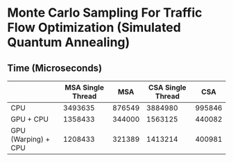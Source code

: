 # Monte Carlo Sampling For Traffic Flow Optimization (Simulated Quantum Annealing)

## Time (Microseconds)
|               | MSA Single Thread | MSA       | CSA Single Thread | CSA      |
|---------------|-------------------|-----------|-------------------|----------|
| CPU           |    3493635        |  876549   |  3884980          | 995846   |
| GPU + CPU     |    1358433        |  344000   |  1563125          | 440082   |
| GPU (Warping) + CPU     |    1208433        |  321389   |  1413214          | 400981   |